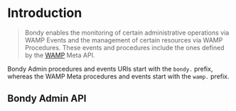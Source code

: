 <script setup>
import { computed } from 'vue'
import { useData } from 'vitepress'

const { theme } = useData()
</script>


# Introduction

> Bondy enables the monitoring of certain administrative operations via WAMP Events and the management of certain resources via WAMP Procedures. These events and procedures include the ones defined by the [WAMP](/concepts/wamp/introduction) Meta API.

Bondy Admin procedures and events URIs start with the `bondy.` prefix, whereas the WAMP Meta procedures and events start with the `wamp.` prefix.

## Bondy Admin API

<Features
    class="VPHomeFeatures"
    :features="theme.sidebar['/reference/wamp_api'][0].items.filter(function(item){return item.isFeature})"/>
